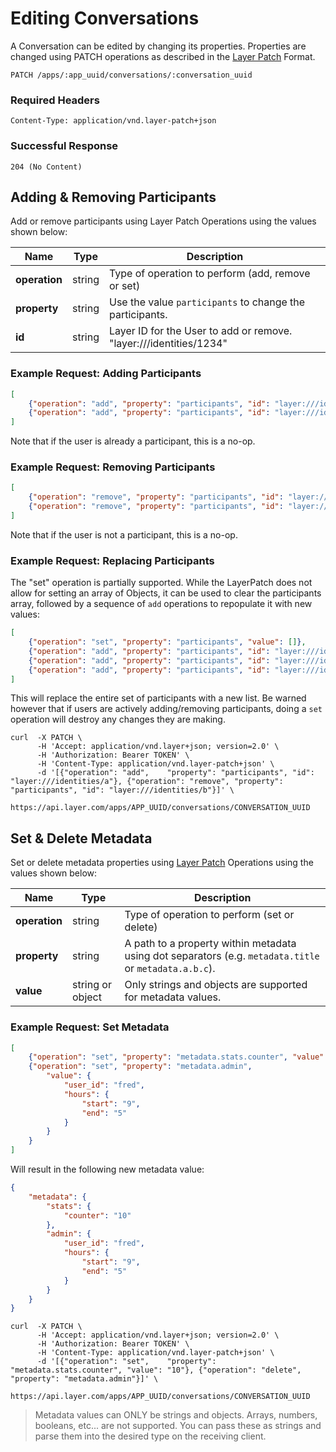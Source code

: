 # Editing Conversations

A Conversation can be edited by changing its properties.  Properties are changed using PATCH operations as described in the [Layer Patch](https://github.com/layerhq/layer-patch) Format.

```request
PATCH /apps/:app_uuid/conversations/:conversation_uuid
```

### Required Headers

```text
Content-Type: application/vnd.layer-patch+json
```

### Successful Response

```text
204 (No Content)
```

## Adding &amp; Removing Participants

Add or remove participants using Layer Patch Operations using the values shown below:

| Name    |  Type | Description |
|---------|-------|-------------|
| **operation** | string | Type of operation to perform (add, remove or set) |
| **property**  | string | Use the value `participants` to change the participants. |
| **id**     | string | Layer ID for the User to add or remove. "layer:///identities/1234" |


### Example Request: Adding Participants

```json
[
    {"operation": "add", "property": "participants", "id": "layer:///identities/user1"},
    {"operation": "add", "property": "participants", "id": "layer:///identities/user2"}
]
```

Note that if the user is already a participant, this is a no-op.

### Example Request: Removing Participants

```json
[
    {"operation": "remove", "property": "participants", "id": "layer:///identities/user1"},
    {"operation": "remove", "property": "participants", "id": "layer:///identities/user2"}
]
```

Note that if the user is not a participant, this is a no-op.

### Example Request: Replacing Participants

The "set" operation is partially supported.  While the LayerPatch does not allow for setting an array of Objects, it can be used to clear the participants array, followed by a sequence of `add` operations to repopulate it with new values:

```json
[
    {"operation": "set", "property": "participants", "value": []},
    {"operation": "add", "property": "participants", "id": "layer:///identities/user1"},
    {"operation": "add", "property": "participants", "id": "layer:///identities/user2"},
    {"operation": "add", "property": "participants", "id": "layer:///identities/user3"}
]
```

This will replace the entire set of participants with a new list. Be warned however that if users are actively adding/removing participants, doing a `set` operation will destroy any changes they are making.

```console
curl  -X PATCH \
      -H 'Accept: application/vnd.layer+json; version=2.0' \
      -H 'Authorization: Bearer TOKEN' \
      -H 'Content-Type: application/vnd.layer-patch+json' \
      -d '[{"operation": "add",    "property": "participants", "id": "layer:///identities/a"}, {"operation": "remove", "property": "participants", "id": "layer:///identities/b"}]' \
      https://api.layer.com/apps/APP_UUID/conversations/CONVERSATION_UUID
```

## Set &amp; Delete Metadata

Set or delete metadata properties using [Layer Patch](https://github.com/layerhq/layer-patch#the-operations-array) Operations using the values shown below:

| Name    |  Type | Description |
|---------|-------|-------------|
| **operation** | string | Type of operation to perform (set or delete) |
| **property**  | string | A path to a property within metadata using dot separators (e.g. `metadata.title` or `metadata.a.b.c`). |
| **value**     | string or object | Only strings and objects are supported for metadata values. |


### Example Request: Set Metadata

```json
[
    {"operation": "set", "property": "metadata.stats.counter", "value": "10"},
    {"operation": "set", "property": "metadata.admin",
        "value": {
            "user_id": "fred",
            "hours": {
                "start": "9",
                "end": "5"
            }
        }
    }
]
```

Will result in the following new metadata value:
```json
{
    "metadata": {
        "stats": {
            "counter": "10"
        },
        "admin": {
            "user_id": "fred",
            "hours": {
                "start": "9",
                "end": "5"
            }
        }
    }
}
```

```console
curl  -X PATCH \
      -H 'Accept: application/vnd.layer+json; version=2.0' \
      -H 'Authorization: Bearer TOKEN' \
      -H 'Content-Type: application/vnd.layer-patch+json' \
      -d '[{"operation": "set",    "property": "metadata.stats.counter", "value": "10"}, {"operation": "delete", "property": "metadata.admin"}]' \
      https://api.layer.com/apps/APP_UUID/conversations/CONVERSATION_UUID
```

> Metadata values can ONLY be strings and objects.  Arrays, numbers, booleans, etc... are not supported.  You can pass these as strings and parse them into the desired type on the receiving client.
